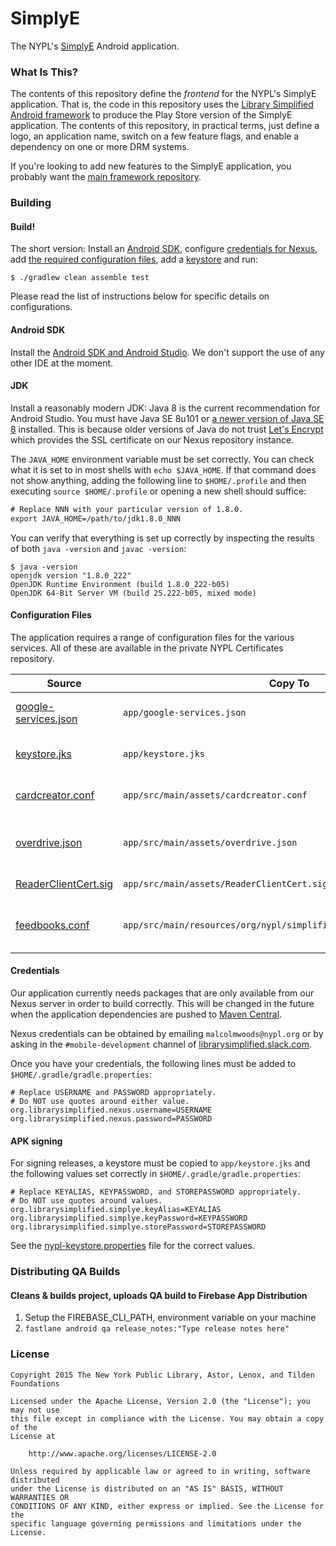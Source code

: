 SimplyE
===

The NYPL's [SimplyE](https://www.nypl.org/books-music-movies/ebookcentral/simplye) Android application.

### What Is This?

The contents of this repository define the _frontend_
for the NYPL's SimplyE application. That is, the code
in this repository uses the [Library Simplified Android
framework](https://github.com/NYPL-Simplified/android) to produce
the Play Store version of the SimplyE application. The contents
of this repository, in practical terms, just define a logo, an
application name, switch on a few feature flags, and enable a
dependency on one or more DRM systems.

If you're looking to add new features to the SimplyE application,
you probably want the [main framework repository](https://github.com/NYPL-Simplified/android).

### Building

#### Build!

The short version: Install an [Android SDK](#android-sdk), configure
[credentials for Nexus](#credentials), add [the required configuration files](#configuration-files), add a
[keystore](#apk-signing) and run:

~~~
$ ./gradlew clean assemble test
~~~

Please read the list of instructions below for specific details on configurations.

#### Android SDK

Install the [Android SDK and Android Studio](https://developer.android.com/studio/). We don't
support the use of any other IDE at the moment.

#### JDK

Install a reasonably modern JDK: Java 8 is the current recommendation for Android Studio.
You must have Java SE 8u101 or [a newer version of Java SE 8](http://www.oracle.com/technetwork/java/javase/downloads/index.html)
installed. This is because older versions of Java do not trust
[Let's Encrypt](https://letsencrypt.org/) which provides the SSL certificate on our Nexus
repository instance.

The `JAVA_HOME` environment variable must be set correctly. You can check what it is set to in
most shells with `echo $JAVA_HOME`. If that command does not show anything, adding the following
line to `$HOME/.profile` and then executing `source $HOME/.profile` or opening a new shell
should suffice:

~~~w
# Replace NNN with your particular version of 1.8.0.
export JAVA_HOME=/path/to/jdk1.8.0_NNN
~~~

You can verify that everything is set up correctly by inspecting the results of both
`java -version` and `javac -version`:

~~~
$ java -version
openjdk version "1.8.0_222"
OpenJDK Runtime Environment (build 1.8.0_222-b05)
OpenJDK 64-Bit Server VM (build 25.222-b05, mixed mode)
~~~

#### Configuration Files

The application requires a range of configuration files for the various
services. All of these are available in the private NYPL Certificates
repository.

|Source|Copy To|Description|
|------|-------|-----------|
|[google-services.json](https://github.com/NYPL-Simplified/Certificates/blob/master/SimplyE/Android/google-services.json)|`app/google-services.json`|Crashlytics service configuration|
|[keystore.jks](https://github.com/NYPL-Simplified/Certificates/blob/master/APK%20Signing/nypl-keystore.jks)|`app/keystore.jks`|NYPL APK signing keystore|
|[cardcreator.conf](https://github.com/NYPL-Simplified/Certificates/blob/master/SimplyE/Android/cardcreator.conf)|`app/src/main/assets/cardcreator.conf`|NYPL card creator configuration|
|[overdrive.json](https://github.com/NYPL-Simplified/Certificates/blob/master/Overdrive/audiobook_fulfillment.json)|`app/src/main/assets/overdrive.json`|Overdrive audio books configuration file|
|[ReaderClientCert.sig](https://github.com/NYPL-Simplified/Certificates/blob/master/SimplyE/Android/ReaderClientCert.sig)|`app/src/main/assets/ReaderClientCert.sig`|Adobe DRM certificate|
|[feedbooks.conf](https://github.com/NYPL-Simplified/Certificates/blob/master/Feedbooks/feedbooks.conf)|`app/src/main/resources/org/nypl/simplified/simplye/feedbooks.conf`|Feedbooks audio books configuration file|

#### Credentials

Our application currently needs packages that are only available from
our Nexus server in order to build correctly. This will be changed
in the future when the application dependencies are pushed to [Maven
Central](https://search.maven.org/).

Nexus credentials can be obtained by emailing `malcolmwoods@nypl.org`
or by asking in the `#mobile-development` channel of
[librarysimplified.slack.com](https://librarysimplified.slack.com).

Once you have your credentials, the following lines must be added to `$HOME/.gradle/gradle.properties`:

~~~
# Replace USERNAME and PASSWORD appropriately.
# Do NOT use quotes around either value.
org.librarysimplified.nexus.username=USERNAME
org.librarysimplified.nexus.password=PASSWORD
~~~

#### APK signing

For signing releases, a keystore must be copied to
`app/keystore.jks` and the following values set correctly in
`$HOME/.gradle/gradle.properties`:

~~~
# Replace KEYALIAS, KEYPASSWORD, and STOREPASSWORD appropriately.
# Do NOT use quotes around values.
org.librarysimplified.simplye.keyAlias=KEYALIAS
org.librarysimplified.simplye.keyPassword=KEYPASSWORD
org.librarysimplified.simplye.storePassword=STOREPASSWORD
~~~

See the [nypl-keystore.properties](https://github.com/NYPL-Simplified/Certificates/blob/master/APK%20Signing/nypl-keystore.properties) file
for the correct values.

### Distributing QA Builds
#### Cleans & builds project, uploads QA build to Firebase App Distribution
1. Setup the FIREBASE_CLI_PATH, environment variable on your machine  
2. `fastlane android qa release_notes:"Type release notes here"`  

### License

~~~
Copyright 2015 The New York Public Library, Astor, Lenox, and Tilden Foundations

Licensed under the Apache License, Version 2.0 (the "License"); you may not use
this file except in compliance with the License. You may obtain a copy of the
License at

    http://www.apache.org/licenses/LICENSE-2.0

Unless required by applicable law or agreed to in writing, software distributed
under the License is distributed on an "AS IS" BASIS, WITHOUT WARRANTIES OR
CONDITIONS OF ANY KIND, either express or implied. See the License for the
specific language governing permissions and limitations under the License.
~~~

